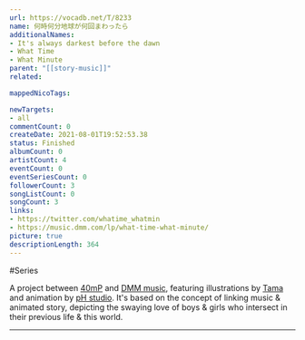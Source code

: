 ```yaml
---
url: https://vocadb.net/T/8233
name: 何時何分地球が何回まわったら
additionalNames: 
- It's always darkest before the dawn
- What Time
- What Minute
parent: "[[story-music]]"
related:

mappedNicoTags:

newTargets:
- all
commentCount: 0
createDate: 2021-08-01T19:52:53.38
status: Finished
albumCount: 0
artistCount: 4
eventCount: 0
eventSeriesCount: 0
followerCount: 3
songListCount: 0
songCount: 3
links: 
- https://twitter.com/whatime_whatmin
- https://music.dmm.com/lp/what-time-what-minute/
picture: true
descriptionLength: 364
---
```


#Series

A project between [40mP](https://vocadb.net/Ar/8) and [DMM music](https://www.dmm.com/), featuring illustrations by [Tama](https://vocadb.net/Ar/1724) and animation by [pH studio](https://vocadb.net/Ar/92927). It's based on the concept of linking music & animated story, depicting the swaying love of boys & girls who intersect in their previous life & this world.

---

